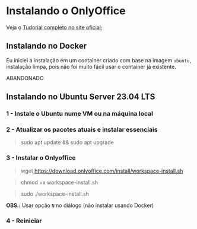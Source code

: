# Instalando o OnlyOffice

Veja o [Tudorial completo no site oficial](https://helpcenter.onlyoffice.com/installation/workspace-install-linux.aspx);


## Instalando no Docker

Eu iniciei a instalação em um container criado com base na imagem `ubuntu`, instalação limpa, pois não foi muito fácil usar o container já existente.

ABANDONADO


## Instalando no Ubuntu Server 23.04 LTS

### 1 - Instale o Ubuntu nume VM ou na máquina local

### 2 - Atualizar os pacotes atuais e instalar essenciais

> sudo apt update && sudo apt upgrade

### 3 - Instalar o Onlyoffice

> wget https://download.onlyoffice.com/install/workspace-install.sh

> chmod +x workspace-install.sh

> sudo ./workspace-install.sh

**OBS.:** Usar opção `N` no diálogo (não instalar usando Docker)

### 4 - Reiniciar
